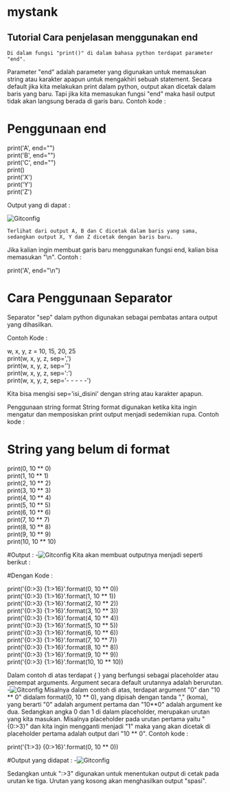 # mystank

## Tutorial Cara penjelasan menggunakan end

	Di dalam fungsi "print()" di dalam bahasa python terdapat parameter "end". 
Parameter "end" adalah parameter yang digunakan untuk memasukan string atau karakter apapun untuk mengakhiri sebuah statement.
Secara default jika kita melakukan print dalam python, output akan dicetak dalam baris yang baru. 
Tapi jika kita memasukan fungsi "end" maka hasil output tidak akan langsung berada di garis baru. Contoh kode :

# Penggunaan end  
print('A', end="")  
print('B', end="")  
print('C', end="")  
print()  
print('X')  
print('Y')  
print('Z')

Output yang di dapat :

![Gitconfig](https://github.com/alviandwipramono/massvian/blob/master/gmbr/Untitled.png)

	Terlihat dari output A, B dan C dicetak dalam baris yang sama, sedangkan output X, Y dan Z dicetak dengan baris baru. 
Jika kalian ingin membuat garis baru menggunakan fungsi end, kalian bisa memasukan "\n".
Contoh :

print('A', end="\n")


# Cara Penggunaan Separator
Separator "sep" dalam python digunakan sebagai pembatas antara output yang dihasilkan.

Contoh Kode :

w, x, y, z = 10, 15, 20, 25  
print(w, x, y, z, sep=',')  
print(w, x, y, z, sep='')  
print(w, x, y, z, sep=':')  
print(w, x, y, z, sep='- - - - -')


Kita bisa mengisi sep='isi_disini' dengan string atau karakter apapun.


Penggunaan string format
	String format digunakan ketika kita ingin mengatur dan memposiskan print output menjadi sedemikian rupa.
Contoh kode :

# String yang belum di format
print(0, 10 ** 0)  
print(1, 10 ** 1)  
print(2, 10 ** 2)  
print(3, 10 ** 3)  
print(4, 10 ** 4)  
print(5, 10 ** 5)  
print(6, 10 ** 6)  
print(7, 10 ** 7)  
print(8, 10 ** 8)  
print(9, 10 ** 9)  
print(10, 10 ** 10)

#Output :
-![Gitconfig](https://github.com/alviandwipramono/massvian/blob/master/gmbr/Untitled.png)
Kita akan membuat outputnya menjadi seperti berikut :

#Dengan Kode :

print('{0:>3} {1:>16}'.format(0, 10 ** 0))  
print('{0:>3} {1:>16}'.format(1, 10 ** 1))  
print('{0:>3} {1:>16}'.format(2, 10 ** 2))  
print('{0:>3} {1:>16}'.format(3, 10 ** 3))  
print('{0:>3} {1:>16}'.format(4, 10 ** 4))  
print('{0:>3} {1:>16}'.format(5, 10 ** 5))  
print('{0:>3} {1:>16}'.format(6, 10 ** 6))  
print('{0:>3} {1:>16}'.format(7, 10 ** 7))  
print('{0:>3} {1:>16}'.format(8, 10 ** 8))  
print('{0:>3} {1:>16}'.format(9, 10 ** 9))  
print('{0:>3} {1:>16}'.format(10, 10 ** 10))

Dalam contoh di atas terdapat { } yang berfungsi sebagai placeholder atau penempat arguments. Argument secara default urutannya adalah berurutan.
-![Gitconfig](https://github.com/alviandwipramono/massvian/blob/master/gmbr/Untitled.png)
Misalnya dalam contoh di atas, terdapat argument "0" dan "10 ** 0" didalam format(0, 10 ** 0), yang dipisah dengan tanda "," (koma), yang berarti "0" adalah argument pertama dan "10**0" adalah argument ke dua. 
Sedangkan angka 0 dan 1 di dalam placeholder, merupakan urutan yang kita masukan. 
Misalnya placeholder pada urutan pertama yaitu "{0:>3}" dan kita ingin mengganti menjadi "1" maka yang akan dicetak di placeholder pertama adalah output dari "10 ** 0". 
Contoh kode :

print('{1:>3} {0:>16}'.format(0, 10 ** 0))

#Output yang didapat :
-![Gitconfig](https://github.com/alviandwipramono/massvian/blob/master/gmbr/Untitled.png)

Sedangkan untuk ":>3" digunakan untuk menentukan output di cetak pada urutan ke tiga. 
Urutan yang kosong akan menghasilkan output "spasi".
